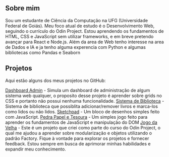 ## Sobre mim
Sou um estudante de Ciência da Computação na UFG (Universidade Federal de Goiás). Meu foco atual de estudo é o Desenvolvimento Web, seguindo o currículo do Odin Project. Estou aprendendo os fundamentos de HTML, CSS e JavaScript sem utilizar frameworks, e em breve pretendo avançar para React e Node.js.
Além da area de Web tenho interesse na area de Dados e IA e ja tenho alguma experencia com Python e algumas bibliotecas como Pandas e Seaborn

## Projetos
Aqui estão alguns dos meus projetos no GitHub:

[Dashboard Admin](https://ottojvn.github.io/odin-admin-dashboard/) - Simula um dashboard de administração de algum sistema web qualquer, o proposito desse projeto é aprender sobre grids no CSS e portanto não possui nenhuma funcionalidade.
[Sistema de Biblioteca](https://ottojvn.github.io/odin-library/) - Sistema de biblioteca que possiblita adicionar/remover livros e marca-los como lidos ou não lidos.
[Sketchpad](https://ottojvn.github.io/odin-etch-a-sketch/) - Um bloco de desenhos simples feito com JavaScript.
[Pedra Papel e Tesoura](https://ottojvn.github.io/odin-rock-paper-scissors/) - Um simples jogo feito para aprender os fundamentos de JavaScript e manipulação do DOM
[Jogo da Velha](https://ottojvn.github.io/odin-tic-tac-toe/) - Este é um projeto que criei como parte do curso do Odin Project, o qual me ajudou a aprender sobre modularização e objetos utilizando o padrão Factory.
Fique à vontade para explorar os projetos e fornecer feedback. Estou sempre em busca de aprimorar minhas habilidades e expandir meu conhecimento.
